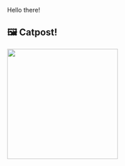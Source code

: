 Hello there!



## 🖼️ Catpost!

<sub>
    <img src="https://cdn2.thecatapi.com/images/3pt.jpg" height="256">
</sub>

